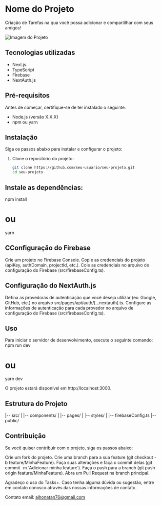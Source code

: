 # Nome do Projeto

Criação de Tarefas na qua você possa adicionar e compartilhar com seus amigos!

![Imagem do Projeto](/Imagens/task.png)

## Tecnologias utilizadas
- Next.js
- TypeScript
- Firebase
- NextAuth.js

## Pré-requisitos
Antes de começar, certifique-se de ter instalado o seguinte:

- Node.js (versão X.X.X)
- npm ou yarn

## Instalação
Siga os passos abaixo para instalar e configurar o projeto:

1. Clone o repositório do projeto:
   ```bash
   git clone https://github.com/seu-usuario/seu-projeto.git
   cd seu-projeto


## Instale as dependências:
npm install
# ou
yarn


## CConfiguração do Firebase
Crie um projeto no Firebase Console.
Copie as credenciais do projeto (apiKey, authDomain, projectId, etc.).
Cole as credenciais no arquivo de configuração do Firebase (src/firebaseConfig.ts).

## Configuração do NextAuth.js
Defina as provedoras de autenticação que você deseja utilizar (ex: Google, GitHub, etc.) no arquivo src/pages/api/auth/[...nextauth].ts.
Configure as informações de autenticação para cada provedor no arquivo de configuração do Firebase (src/firebaseConfig.ts).

## Uso
Para iniciar o servidor de desenvolvimento, execute o seguinte comando:
npm run dev
# ou
yarn dev

O projeto estará disponível em http://localhost:3000.

## Estrutura do Projeto
|-- src/
|   |-- components/
|   |-- pages/
|   |-- styles/
|   |-- firebaseConfig.ts
|-- public/

## Contribuição
Se você quiser contribuir com o projeto, siga os passos abaixo:

Crie um fork do projeto.
Crie uma branch para a sua feature (git checkout -b feature/MinhaFeature).
Faça suas alterações e faça o commit delas (git commit -m 'Adicionar minha feature').
Faça o push para a branch (git push origin feature/MinhaFeature).
Abra um Pull Request na branch principal.


Agradeço o uso do Tasks+. Caso tenha alguma dúvida ou sugestão, entre em contato conosco através das nossas informações de contato.

Contato email: ajhonatan76@gmail.com
